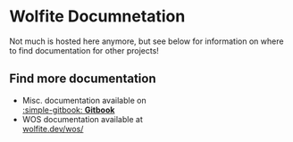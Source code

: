 # Wolfite Documnetation

Not much is hosted here anymore, but see below for information on where to find documentation for other projects!

## Find more documentation

<div class="grid cards" markdown>

- Misc. documentation available on <br> [:simple-gitbook: __Gitbook__](https://gitbook.wolfite.dev)
- WOS documentation available at <br> [wolfite.dev/wos/](https://wolfite.dev/wos/)

</div>